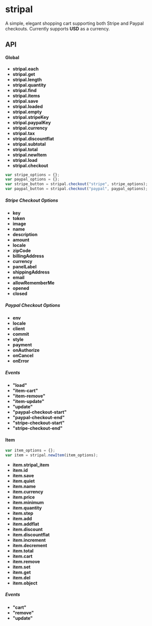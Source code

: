 stripal
=======

A simple, elegant shopping cart supporting both Stripe and Paypal checkouts.  Currently supports **USD** as a currency.

## API
#### Global
- **stripal.each**
- **stripal.get**
- **stripal.length**
- **stripal.quantity**
- **stripal.find**
- **stripal.items**
- **stripal.save**
- **stripal.loaded**
- **stripal.empty**
- **stripal.stripeKey**
- **stripal.paypalKey**
- **stripal.currency**
- **stripal.tax**
- **stripal.discountflat**
- **stripal.subtotal**
- **stripal.total**
- **stripal.newItem**
- **stripal.load**
- **stripal.checkout**
```javascript
var stripe_options = {};
var paypal_options = {};
var stripe_button = stripal.checkout("stripe", stripe_options);
var paypal_button = stripal.checkout("paypal", paypal_options);
```
##### Stripe Checkout Options
- **key**
- **token**
- **image**
- **name**
- **description**
- **amount**
- **locale**
- **zipCode**
- **billingAddress**
- **currency**
- **panelLabel**
- **shippingAddress**
- **email**
- **allowRememberMe**
- **opened**
- **closed**
##### Paypal Checkout Options
- **env**
- **locale**
- **client**
- **commit**
- **style**
- **payment**
- **onAuthorize**
- **onCancel**
- **onError**
##### Events
- **"load"**
- **"item-cart"**
- **"item-remove"**
- **"item-update"**
- **"update"**
- **"paypal-checkout-start"**
- **"paypal-checkout-end"**
- **"stripe-checkout-start"**
- **"stripe-checkout-end"**

#### Item
```javascript
var item_options = {};
var item = stripal.newItem(item_options);
```
- **item.stripal_item**
- **item.id**
- **item.save**
- **item.quiet**
- **item.name**
- **item.currency**
- **item.price**
- **item.minimum**
- **item.quantity**
- **item.step**
- **item.add**
- **item.addflat**
- **item.discount**
- **item.discountflat**
- **item.increment**
- **item.decrement**
- **item.total**
- **item.cart**
- **item.remove**
- **item.set**
- **item.get**
- **item.del**
- **item.object**
##### Events
- **"cart"**
- **"remove"**
- **"update"**
